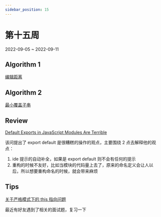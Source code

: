 ```yaml
---
sidebar_position: 15
---
```


# 第十五周

2022-09-05 ~ 2022-09-11

## Algorithm 1

[编辑距离](https://github.com/JunwuHuang/leetcode-daily/blob/master/edit-distance/%E7%BC%96%E8%BE%91%E8%B7%9D%E7%A6%BB.md)

## Algorithm 2

[最小覆盖子串](https://github.com/JunwuHuang/leetcode-daily/blob/master/minimum-window-substring/%E6%9C%80%E5%B0%8F%E8%A6%86%E7%9B%96%E5%AD%90%E4%B8%B2.md)

## Review

[Default Exports in JavaScript Modules Are Terrible](https://www.lloydatkinson.net/posts/2022/default-exports-in-javascript-modules-are-terrible/)

该问提出了 export default 是很糟糕的操作的观点，主要围绕 2 点去解释他的观点：

1. ide 提示的自动补全，如果是 export default 则不会有任何的提示
1. 重构的时候不友好，比如当模块的代码量上去了，原来的命名定义会让人以后，所以想要重构命名的时候，就会带来麻烦

## Tips

[关于严格模式下的 this 指向问题](https://juejin.cn/post/6923094327392469000)

最近有好友遇到了相关的面试题，复习一下
